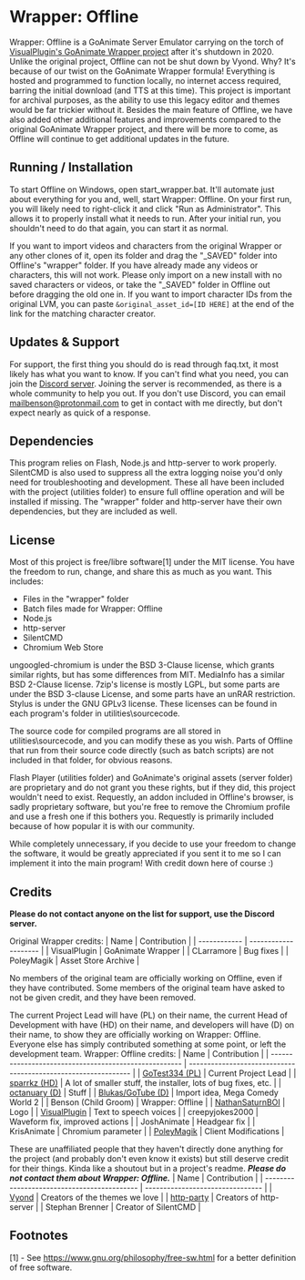 # Wrapper: Offline
Wrapper: Offline is a GoAnimate Server Emulator carrying on the torch of [VisualPlugin's GoAnimate Wrapper project](https://github.com/GoAnimate-Wrapper) after it's shutdown in 2020. Unlike the original project, Offline can not be shut down by Vyond. Why? It's because of our twist on the GoAnimate Wrapper formula! Everything is hosted and programmed to function locally, no internet access required, barring the initial download (and TTS at this time). This project is important for archival purposes, as the ability to use this legacy editor and themes would be far trickier without it. Besides the main feature of Offline, we have also added other additional features and improvements compared to the original GoAnimate Wrapper project, and there will be more to come, as Offline will continue to get additional updates in the future.

## Running / Installation
To start Offline on Windows, open start_wrapper.bat. It'll automate just about everything for you and, well, start Wrapper: Offline. On your first run, you will likely need to right-click it and click "Run as Administrator". This allows it to properly install what it needs to run. After your initial run, you shouldn't need to do that again, you can start it as normal.

If you want to import videos and characters from the original Wrapper or any other clones of it, open its folder and drag the "_SAVED" folder into Offline's "wrapper" folder. If you have already made any videos or characters, this will not work. Please only import on a new install with no saved characters or videos, or take the "_SAVED" folder in Offline out before dragging the old one in. If you want to import character IDs from the original LVM, you can paste `&original_asset_id=[ID HERE]` at the end of the link for the matching character creator.

## Updates & Support
For support, the first thing you should do is read through faq.txt, it most likely has what you want to know. If you can't find what you need, you can join the [Discord server](https://discord.gg/Kf7BzSw). Joining the server is recommended, as there is a whole community to help you out. If you don't use Discord, you can email mailbenson@protonmail.com to get in contact with me directly, but don't expect nearly as quick of a response.

## Dependencies
This program relies on Flash, Node.js and http-server to work properly. SilentCMD is also used to suppress all the extra logging noise you'd only need for troubleshooting and development. These all have been included with the project (utilities folder) to ensure full offline operation and will be installed if missing. The "wrapper" folder and http-server have their own dependencies, but they are included as well.

## License
Most of this project is free/libre software[1] under the MIT license. You have the freedom to run, change, and share this as much as you want.
This includes:
  - Files in the "wrapper" folder
  - Batch files made for Wrapper: Offline
  - Node.js
  - http-server
  - SilentCMD
  - Chromium Web Store

ungoogled-chromium is under the BSD 3-Clause license, which grants similar rights, but has some differences from MIT. MediaInfo has a similar BSD 2-Clause license. 7zip's license is mostly LGPL, but some parts are under the BSD 3-clause License, and some parts have an unRAR restriction. Stylus is under the GNU GPLv3 license. These licenses can be found in each program's folder in utilities\sourcecode.

The source code for compiled programs are all stored in utilities\sourcecode, and you can modify these as you wish. Parts of Offline that run from their source code directly (such as batch scripts) are not included in that folder, for obvious reasons.

Flash Player (utilities folder) and GoAnimate's original assets (server folder) are proprietary and do not grant you these rights, but if they did, this project wouldn't need to exist. Requestly, an addon included in Offline's browser, is sadly proprietary software, but you're free to remove the Chromium profile and use a fresh one if this bothers you. Requestly is primarily included because of how popular it is with our community.

While completely unnecessary, if you decide to use your freedom to change the software, it would be greatly appreciated if you sent it to me so I can implement it into the main program! With credit down here of course :)

## Credits
**Please do not contact anyone on the list for support, use the Discord server.**

Original Wrapper credits:
| Name         | Contribution         |
| ------------ | -------------------- |
| VisualPlugin | GoAnimate Wrapper    |
| CLarramore   | Bug fixes            |
| PoleyMagik   | Asset Store Archive  |

No members of the original team are officially working on Offline, even if they have contributed. Some members of the original team have asked to not be given credit, and they have been removed.

The current Project Lead will have (PL) on their name, the current Head of Development with have (HD) on their name, and developers will have (D) on their name, to show they are officially working on Wrapper: Offline. Everyone else has simply contributed something at some point, or left the development team.
Wrapper: Offline credits:
| Name                                                  | Contribution                                                   |
| ----------------------------------------------------- | -------------------------------------------------------------- |
| [GoTest334 (PL)](https://github.com/GoTest334)        | Current Project Lead                                           |
| [sparrkz (HD)](https://github.com/sparrkzz)           | A lot of smaller stuff, the installer, lots of bug fixes, etc. |
| [octanuary (D)](https://github.com/octanuary)         | Stuff                                                          |
| [Blukas/GoTube (D)](https://github.com/theBlukas)     | Import idea, Mega Comedy World 2                               |
| Benson (Child Groom)                                  | Wrapper: Offline                                               |
| [NathanSaturnBOI](https://github.com/NathanSaturnBOI) | Logo                                                           |
| [VisualPlugin](https://github.com/Windows81)          | Text to speech voices                                          |
| creepyjokes2000                                       | Waveform fix, improved actions                                 |
| JoshAnimate                                           | Headgear fix                                                   |
| KrisAnimate                                           | Chromium parameter                                             |
| [PoleyMagik](https://github.com/PoleyMagik)           | Client Modifications                                           |

These are unaffiliated people that they haven't directly done anything for the project (and probably don't even know it exists) but still deserve credit for their things. Kinda like a shoutout but in a project's readme. ***Please do not contact them about Wrapper: Offline.***
| Name                                        | Contribution                     |
| ------------------------------------------- | -------------------------------- |
| [Vyond](https://vyond.com)                  | Creators of the themes we love   |
| [http-party](https://github.com/http-party) | Creators of http-server          |
| Stephan Brenner                             | Creator of SilentCMD             |

## Footnotes
[1] - See <https://www.gnu.org/philosophy/free-sw.html> for a better definition of free software.
